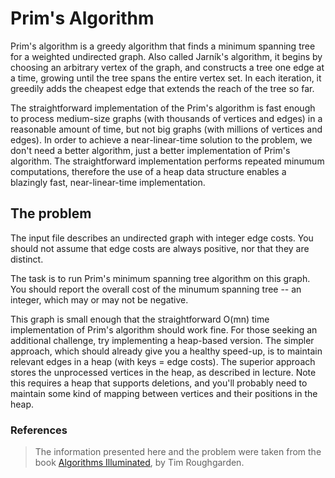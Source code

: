 # Prim's Algorithm

Prim's algorithm is a greedy algorithm that finds a minimum spanning tree for a weighted undirected graph. Also called Jarník's algorithm, it begins by choosing an arbitrary vertex of the graph, and constructs a tree one edge at a time, growing until the tree spans the entire vertex set. In each iteration, it greedily adds the cheapest edge that extends the reach of the tree so far.

The straightforward implementation of the Prim's algorithm is fast enough to process medium-size graphs (with thousands of vertices and edges) in a reasonable amount of time, but not big graphs (with millions of vertices and edges). In order to achieve a near-linear-time solution to the problem, we don't need a better algorithm, just a better implementation of Prim's algorithm. The straightforward implementation performs repeated minumum computations, therefore the use of a heap data structure enables a blazingly fast, near-linear-time implementation.

## The problem

The input file describes an undirected graph with integer edge costs. You should not assume that edge costs are always positive, nor that they are distinct.

The task is to run Prim's minimum spanning tree algorithm on this graph. You should report the overall cost of the minumum spanning tree -- an integer, which may or may not be negative.

This graph is small enough that the straightforward O(mn) time implementation of Prim's algorithm should work fine. For those seeking an additional challenge, try implementing a heap-based version. The simpler approach, which should already give you a healthy speed-up, is to maintain relevant edges in a heap (with keys = edge costs). The superior approach stores the unprocessed vertices in the heap, as described in lecture. Note this requires a heap that supports deletions, and you'll probably need to maintain some kind of mapping between vertices and their positions in the heap.

### References

> The information presented here and the problem were taken from the book [Algorithms Illuminated](http://algorithmsilluminated.org), by Tim Roughgarden.
